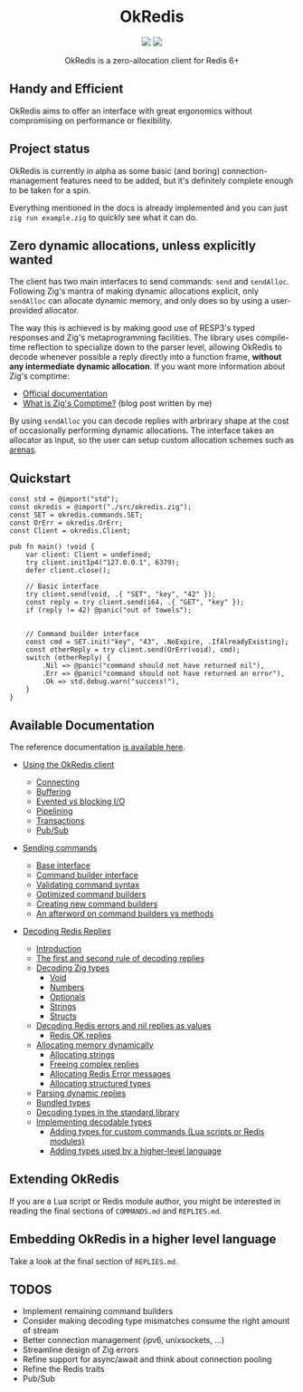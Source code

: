 
<h1 align="center">OkRedis</h1>
<p align="center">
    <a href="LICENSE"><img src="https://badgen.net/github/license/kristoff-it/zig-okredis" /></a>
    <a href="https://twitter.com/croloris"><img src="https://badgen.net/badge/twitter/@croloris/1DA1F2?icon&label" /></a>
</p>

<p align="center">
    OkRedis is a zero-allocation client for Redis 6+
</p>

## Handy and Efficient
OkRedis aims to offer an interface with great ergonomics without 
compromising on performance or flexibility.

## Project status
OkRedis is currently in alpha as some basic (and boring) connection-management 
features need to be added, but it's definitely complete enough to be taken for a
spin.

Everything mentioned in the docs is already implemented and you can just 
`zig run example.zig` to quickly see what it can do.

## Zero dynamic allocations, unless explicitly wanted
The client has two main interfaces to send commands: `send` and `sendAlloc`. 
Following Zig's mantra of making dynamic allocations explicit, only `sendAlloc` 
can allocate dynamic memory, and only does so by using a user-provided allocator. 

The way this is achieved is by making good use of RESP3's typed responses and 
Zig's metaprogramming facilities.
The library uses compile-time reflection to specialize down to the parser level, 
allowing OkRedis to decode whenever possible a reply directly into a function 
frame, **without any intermediate dynamic allocation**. If you want more 
information about Zig's comptime:
- [Official documentation](https://ziglang.org/documentation/master/#comptime)
- [What is Zig's Comptime?](https://kristoff.it/blog/what-is-zig-comptime) (blog post written by me)

By using `sendAlloc` you can decode replies with arbrirary shape at the cost of 
occasionally performing dynamic allocations. The interface takes an allocator 
as input, so the user can setup custom allocation schemes such as 
[arenas](https://en.wikipedia.org/wiki/Region-based_memory_management).

## Quickstart

```zig
const std = @import("std");
const okredis = @import("./src/okredis.zig");
const SET = okredis.commands.SET;
const OrErr = okredis.OrErr;
const Client = okredis.Client;

pub fn main() !void {
    var client: Client = undefined;
    try client.initIp4("127.0.0.1", 6379);
    defer client.close();

    // Basic interface
    try client.send(void, .{ "SET", "key", "42" });
    const reply = try client.send(i64, .{ "GET", "key" });
    if (reply != 42) @panic("out of towels");


    // Command builder interface
    const cmd = SET.init("key", "43", .NoExpire, .IfAlreadyExisting);
    const otherReply = try client.send(OrErr(void), cmd);
    switch (otherReply) {
        .Nil => @panic("command should not have returned nil"),
        .Err => @panic("command should not have returned an error"),
        .Ok => std.debug.warn("success!"),
    }
}
```

## Available Documentation
The reference documentation [is available here](https://kristoff.it/zig-okredis#root).

   * [Using the OkRedis client](CLIENT.md#using-the-okredis-client)
      * [Connecting](CLIENT.md#connecting)
      * [Buffering](CLIENT.md#buffering)
      * [Evented vs blocking I/O](CLIENT.md#evented-vs-blocking-io)
      * [Pipelining](CLIENT.md#pipelining)
      * [Transactions](CLIENT.md#transactions)
      * [Pub/Sub](CLIENT.md#pubsub)

   * [Sending commands](COMMANDS.md#sending-commands)
      * [Base interface](COMMANDS.md#base-interface)
      * [Command builder interface](COMMANDS.md#command-builder-interface)
      * [Validating command syntax](COMMANDS.md#validating-command-syntax)
      * [Optimized command builders](COMMANDS.md#optimized-command-builders)
      * [Creating new command builders](COMMANDS.md#creating-new-command-builders)
      * [An afterword on command builders vs methods](COMMANDS.md#an-afterword-on-command-builders-vs-methods)

   * [Decoding Redis Replies](REPLIES.md#decoding-redis-replies)
      * [Introduction](REPLIES.md#introduction)
      * [The first and second rule of decoding replies](REPLIES.md#the-first-and-second-rule-of-decoding-replies)
      * [Decoding Zig types](REPLIES.md#decoding-zig-types)
         * [Void](REPLIES.md#void)
         * [Numbers](REPLIES.md#numbers)
         * [Optionals](REPLIES.md#optionals)
         * [Strings](REPLIES.md#strings)
         * [Structs](REPLIES.md#structs)
      * [Decoding Redis errors and nil replies as values](REPLIES.md#decoding-redis-errors-and-nil-replies-as-values)
         * [Redis OK replies](REPLIES.md#redis-ok-replies)
      * [Allocating memory dynamically](REPLIES.md#allocating-memory-dynamically)
         * [Allocating strings](REPLIES.md#allocating-strings)
         * [Freeing complex replies](REPLIES.md#freeing-complex-replies)
         * [Allocating Redis Error messages](REPLIES.md#allocating-redis-error-messages)
         * [Allocating structured types](REPLIES.md#allocating-structured-types)
      * [Parsing dynamic replies](REPLIES.md#parsing-dynamic-replies)
      * [Bundled types](REPLIES.md#bundled-types)
      * [Decoding types in the standard library](REPLIES.md#decoding-types-in-the-standard-library)
      * [Implementing decodable types](REPLIES.md#implementing-decodable-types)
         * [Adding types for custom commands (Lua scripts or Redis modules)](REPLIES.md#adding-types-for-custom-commands-lua-scripts-or-redis-modules)
         * [Adding types used by a higher-level language](REPLIES.md#adding-types-used-by-a-higher-level-language)

## Extending OkRedis
If you are a Lua script or Redis module author, you might be interested in 
reading the final sections of `COMMANDS.md` and `REPLIES.md`.

## Embedding OkRedis in a higher level language
Take a look at the final section of `REPLIES.md`.

## TODOS
- Implement remaining command builders
- Consider making decoding type mismatches consume the right amount of stream
- Better connection management (ipv6, unixsockets, ...)
- Streamline design of Zig errors
- Refine support for async/await and think about connection pooling
- Refine the Redis traits
- Pub/Sub
